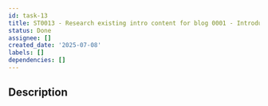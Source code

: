 ```yaml
---
id: task-13
title: ST0013 - Research existing intro content for blog 0001 - Introduction to STP
status: Done
assignee: []
created_date: '2025-07-08'
labels: []
dependencies: []
---
```


## Description
